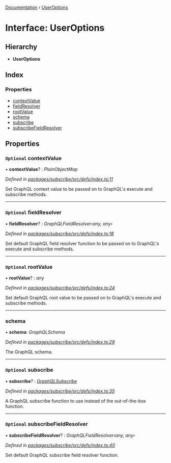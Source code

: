 [Documentation](../README.md) › [UserOptions](useroptions.md)

# Interface: UserOptions

## Hierarchy

* **UserOptions**

## Index

### Properties

* [contextValue](useroptions.md#optional-contextvalue)
* [fieldResolver](useroptions.md#optional-fieldresolver)
* [rootValue](useroptions.md#optional-rootvalue)
* [schema](useroptions.md#schema)
* [subscribe](useroptions.md#optional-subscribe)
* [subscribeFieldResolver](useroptions.md#optional-subscribefieldresolver)

## Properties

### `Optional` contextValue

• **contextValue**? : *PlainObjectMap*

*Defined in [packages/subscribe/src/defs/index.ts:11](https://github.com/badbatch/graphql-box/blob/313a3bd/packages/subscribe/src/defs/index.ts#L11)*

Set GraphQL context value to be passed on to
GraphQL's execute and subscribe methods.

___

### `Optional` fieldResolver

• **fieldResolver**? : *GraphQLFieldResolver‹any, any›*

*Defined in [packages/subscribe/src/defs/index.ts:18](https://github.com/badbatch/graphql-box/blob/313a3bd/packages/subscribe/src/defs/index.ts#L18)*

Set default GraphQL field resolver function to
be passed on to GraphQL's execute and subscribe
methods.

___

### `Optional` rootValue

• **rootValue**? : *any*

*Defined in [packages/subscribe/src/defs/index.ts:24](https://github.com/badbatch/graphql-box/blob/313a3bd/packages/subscribe/src/defs/index.ts#L24)*

Set default GraphQL root value to be passed on to
GraphQL's execute and subscribe methods.

___

###  schema

• **schema**: *GraphQLSchema*

*Defined in [packages/subscribe/src/defs/index.ts:29](https://github.com/badbatch/graphql-box/blob/313a3bd/packages/subscribe/src/defs/index.ts#L29)*

The GraphQL schema.

___

### `Optional` subscribe

• **subscribe**? : *[GraphQLSubscribe](../README.md#graphqlsubscribe)*

*Defined in [packages/subscribe/src/defs/index.ts:35](https://github.com/badbatch/graphql-box/blob/313a3bd/packages/subscribe/src/defs/index.ts#L35)*

A GraphQL subscribe function to use
instead of the out-of-the-box function.

___

### `Optional` subscribeFieldResolver

• **subscribeFieldResolver**? : *GraphQLFieldResolver‹any, any›*

*Defined in [packages/subscribe/src/defs/index.ts:40](https://github.com/badbatch/graphql-box/blob/313a3bd/packages/subscribe/src/defs/index.ts#L40)*

Set default GraphQL subscribe field resolver function.
